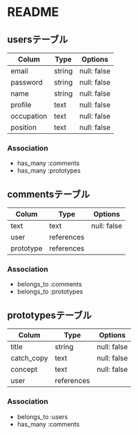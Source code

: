 # README

## usersテーブル

|  Colum    |  Type  | Options      |
| --------  | ------ | ------------ |
| email     | string | null: false  |
| password  | string | null: false  |
| name      | string | null: false  |
| profile   | text   | null: false  |
| occupation| text   | null: false  |
| position  | text   | null: false  |

### Association

- has_many :comments
- has_many :prototypes

## commentsテーブル

|  Colum    |  Type      | Options      |
| --------  | ---------- | ------------ |
| text      | text       | null: false  |
| user      | references |              |
| prototype | references |              |

### Association
- belongs_to :comments
- belongs_to :prototypes

## prototypesテーブル

|  Colum     |  Type      | Options              |
| ---------- | ---------- | -------------------- 
| title      | string     | null: false          |
| catch_copy | text       | null: false          |
| concept    | text       | null: false          |
| user       | references |                      |

### Association
- belongs_to :users
- has_many :comments

